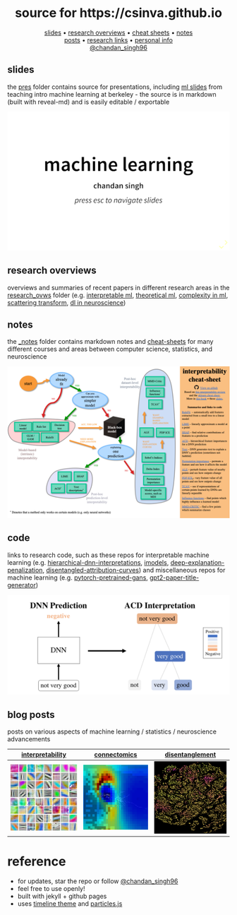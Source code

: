 <h1 align="center">source for https://csinva.github.io</h1>


<p align="center">
  <a href="pres">slides</a> •
  <a href="_notes/research_ovws">research overviews</a> •
  <a href="_notes/cheat_sheets">cheat sheets</a> •
  <a href="_notes">notes</a>
  <br>
  <a href="_blog">posts</a> •
  <a href="#code">research links</a>  •
  <a href="https://scholar.google.com/citations?hl=en&user=YucKNtAAAAAJ">personal info</a>
  <br>
  <a href="https://twitter.com/chandan_singh96">@chandan_singh96</a>
</p>

## slides

the [pres](pres) folder contains source for presentations, including [ml slides](https://csinva.github.io/pres/189/#/) from teaching intro machine learning at berkeley - the source is in markdown (built with reveal-md) and is easily editable / exportable

![](assets/img/pres_demo.gif)

## research overviews

overviews and summaries of recent papers in different research areas in the [research_ovws](_notes/research_ovws) folder (e.g. [interpretable ml](https://github.com/csinva/csinva.github.io/blob/master/_notes/research_ovws/ovw_interp.md),  [theoretical ml](https://github.com/csinva/csinva.github.io/blob/master/_notes/research_ovws/ovw_dl_theory.md),  [complexity in ml](https://github.com/csinva/csinva.github.io/blob/master/_notes/research_ovws/ovw_complexity.md), [scattering transform](https://github.com/csinva/csinva.github.io/blob/master/_notes/research_ovws/ovw_scat.md), [dl in neuroscience](https://github.com/csinva/csinva.github.io/blob/master/_notes/research_ovws/ovw_dl_for_neuro.md))

## notes

the [_notes](_notes) folder contains markdown notes and [cheat-sheets](_notes/cheat_sheets) for many different courses and areas between computer science, statistics, and neuroscience

![interp](_notes/cheat_sheets/interp.png)


## code

links to research code, such as these repos for interpretable machine learning (e.g. [hierarchical-dnn-interpretations](https://github.com/csinva/hierarchical_dnn_interpretations), [imodels](https://github.com/csinva/interpretability-implementations-demos), [deep-explanation-penalization](https://github.com/laura-rieger/deep-explanation-penalization), [disentangled-attribution-curves](https://github.com/csinva/disentangled_attribution_curves)) and miscellaneous repos for machine learning (e.g. [pytorch-pretrained-gans](https://github.com/csinva/pytorch_gan_pretrained), [
gpt2-paper-title-generator](https://github.com/csinva/gpt2-paper-title-generator))

![](assets/img/acd_intro.png)

## blog posts

posts on various aspects of machine learning / statistics / neuroscience advancements


| [interpretability](https://csinva.github.io/blog/research/interp) | [connectomics](https://csinva.github.io/blog/research/connectomics) | [disentanglement](https://csinva.github.io/blog/research/disentanglement) |
| ------------------------------------------------------------ | ------------------------------------------------------------ | ------------------------------------------------------------ |
|            ![](assets/img/alexnet.png)                                                   | ![](assets/img/neuron.gif)                        | ![](assets/img/complexity.png)                        |


# reference

- for updates, star the repo or follow [@chandan_singh96](https://twitter.com/chandan_singh96)
- feel free to use openly!
- built with jekyll + github pages
- uses [timeline theme](http://kirbyt.github.io/timeline-jekyll-theme) and [particles.js](https://vincentgarreau.com/particles.js/)
